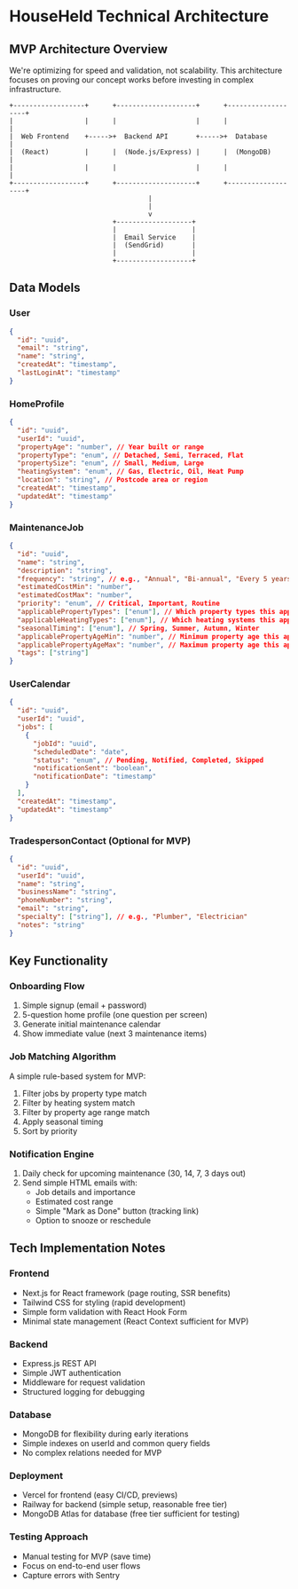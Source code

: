 # HouseHeld Technical Architecture

## MVP Architecture Overview

We're optimizing for speed and validation, not scalability. This architecture focuses on proving our concept works before investing in complex infrastructure.

```
+------------------+      +--------------------+      +-------------------+
|                  |      |                    |      |                   |
|  Web Frontend    +----->+  Backend API       +----->+  Database         |
|  (React)         |      |  (Node.js/Express) |      |  (MongoDB)        |
|                  |      |                    |      |                   |
+------------------+      +--------------------+      +-------------------+
                                   |
                                   |
                                   v
                          +-------------------+
                          |                   |
                          |  Email Service    |
                          |  (SendGrid)       |
                          |                   |
                          +-------------------+
```

## Data Models

### User
```json
{
  "id": "uuid",
  "email": "string",
  "name": "string",
  "createdAt": "timestamp",
  "lastLoginAt": "timestamp"
}
```

### HomeProfile
```json
{
  "id": "uuid",
  "userId": "uuid",
  "propertyAge": "number", // Year built or range
  "propertyType": "enum", // Detached, Semi, Terraced, Flat
  "propertySize": "enum", // Small, Medium, Large
  "heatingSystem": "enum", // Gas, Electric, Oil, Heat Pump
  "location": "string", // Postcode area or region
  "createdAt": "timestamp",
  "updatedAt": "timestamp"
}
```

### MaintenanceJob
```json
{
  "id": "uuid",
  "name": "string",
  "description": "string",
  "frequency": "string", // e.g., "Annual", "Bi-annual", "Every 5 years"
  "estimatedCostMin": "number",
  "estimatedCostMax": "number",
  "priority": "enum", // Critical, Important, Routine
  "applicablePropertyTypes": ["enum"], // Which property types this applies to
  "applicableHeatingTypes": ["enum"], // Which heating systems this applies to
  "seasonalTiming": ["enum"], // Spring, Summer, Autumn, Winter
  "applicablePropertyAgeMin": "number", // Minimum property age this applies to
  "applicablePropertyAgeMax": "number", // Maximum property age this applies to
  "tags": ["string"]
}
```

### UserCalendar
```json
{
  "id": "uuid",
  "userId": "uuid",
  "jobs": [
    {
      "jobId": "uuid",
      "scheduledDate": "date",
      "status": "enum", // Pending, Notified, Completed, Skipped
      "notificationSent": "boolean",
      "notificationDate": "timestamp"
    }
  ],
  "createdAt": "timestamp",
  "updatedAt": "timestamp"
}
```

### TradespersonContact (Optional for MVP)
```json
{
  "id": "uuid",
  "userId": "uuid",
  "name": "string",
  "businessName": "string",
  "phoneNumber": "string",
  "email": "string",
  "specialty": ["string"], // e.g., "Plumber", "Electrician"
  "notes": "string"
}
```

## Key Functionality

### Onboarding Flow
1. Simple signup (email + password)
2. 5-question home profile (one question per screen)
3. Generate initial maintenance calendar
4. Show immediate value (next 3 maintenance items)

### Job Matching Algorithm
A simple rule-based system for MVP:
1. Filter jobs by property type match
2. Filter by heating system match
3. Filter by property age range match
4. Apply seasonal timing
5. Sort by priority

### Notification Engine
1. Daily check for upcoming maintenance (30, 14, 7, 3 days out)
2. Send simple HTML emails with:
   - Job details and importance
   - Estimated cost range
   - Simple "Mark as Done" button (tracking link)
   - Option to snooze or reschedule

## Tech Implementation Notes

### Frontend
- Next.js for React framework (page routing, SSR benefits)
- Tailwind CSS for styling (rapid development)
- Simple form validation with React Hook Form
- Minimal state management (React Context sufficient for MVP)

### Backend
- Express.js REST API
- Simple JWT authentication
- Middleware for request validation
- Structured logging for debugging

### Database
- MongoDB for flexibility during early iterations
- Simple indexes on userId and common query fields
- No complex relations needed for MVP

### Deployment
- Vercel for frontend (easy CI/CD, previews)
- Railway for backend (simple setup, reasonable free tier)
- MongoDB Atlas for database (free tier sufficient for testing)

### Testing Approach
- Manual testing for MVP (save time)
- Focus on end-to-end user flows
- Capture errors with Sentry
